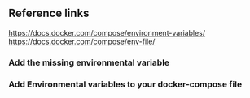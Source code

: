 ## Reference links

https://docs.docker.com/compose/environment-variables/
https://docs.docker.com/compose/env-file/

### Add the missing environmental variable

### Add Environmental variables to your docker-compose file